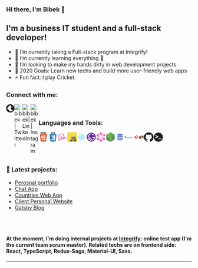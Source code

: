 ### Hi there, I'm Bibek 👋

<!--
**Dbibek/Dbibek** is a ✨ _special_ ✨ repository because its `README.md` (this file) appears on your GitHub profile. -->

## I'm a business IT student and a full-stack developer!

- 🔭 I’m currently taking a Full-stack program at Integrify!
- 🌱 I’m currently learning everything 🤣
- 🙌 I’m looking to make my hands dirty in web development projects
- 🥅 2020 Goals: Learn new techs and build more user-friendly web apps
- ⚡ Fun fact: I play Cricket.

### Connect with me:

[<img align="left" alt="website" width="22px" src="https://raw.githubusercontent.com/iconic/open-iconic/master/svg/globe.svg" />][portfolio]
[<img align="left" alt="bibek | Twitter" width="22px" src="https://cdn.jsdelivr.net/npm/simple-icons@v3/icons/twitter.svg" />][twitter]
[<img align="left" alt="bibek| LinkedIn" width="22px" src="https://cdn.jsdelivr.net/npm/simple-icons@v3/icons/linkedin.svg" />][linkedin]
[<img align="left" alt="bibek | Instagram" width="22px" src="https://cdn.jsdelivr.net/npm/simple-icons@v3/icons/instagram.svg" />][instagram]

<br />

### Languages and Tools:

<img align="left" alt="HTML5" width="26px" src="https://raw.githubusercontent.com/github/explore/80688e429a7d4ef2fca1e82350fe8e3517d3494d/topics/html/html.png" />
<img align="left" alt="CSS3" width="26px" src="https://raw.githubusercontent.com/github/explore/80688e429a7d4ef2fca1e82350fe8e3517d3494d/topics/css/css.png" />
<img align="left" alt="Sass" width="26px" src="https://raw.githubusercontent.com/github/explore/80688e429a7d4ef2fca1e82350fe8e3517d3494d/topics/sass/sass.png" />
<img align="left" alt="JavaScript" width="26px" src="https://raw.githubusercontent.com/github/explore/80688e429a7d4ef2fca1e82350fe8e3517d3494d/topics/javascript/javascript.png" />
<img align="left" alt="React" width="26px" src="https://raw.githubusercontent.com/github/explore/80688e429a7d4ef2fca1e82350fe8e3517d3494d/topics/react/react.png" />
<img align="left" alt="Gatsby" width="26px" src="https://raw.githubusercontent.com/github/explore/e94815998e4e0713912fed477a1f346ec04c3da2/topics/gatsby/gatsby.png" />
<img align="left" alt="GraphQL" width="26px" src="https://raw.githubusercontent.com/github/explore/80688e429a7d4ef2fca1e82350fe8e3517d3494d/topics/graphql/graphql.png" />
<img align="left" alt="Node.js" width="26px" src="https://raw.githubusercontent.com/github/explore/80688e429a7d4ef2fca1e82350fe8e3517d3494d/topics/nodejs/nodejs.png" />
<img align="left" alt="SQL" width="26px" src="https://raw.githubusercontent.com/github/explore/80688e429a7d4ef2fca1e82350fe8e3517d3494d/topics/sql/sql.png" />
<img align="left" alt="MongoDB" width="26px" src="https://raw.githubusercontent.com/github/explore/80688e429a7d4ef2fca1e82350fe8e3517d3494d/topics/mongodb/mongodb.png" />
<img align="left" alt="Git" width="26px" src="https://raw.githubusercontent.com/github/explore/80688e429a7d4ef2fca1e82350fe8e3517d3494d/topics/git/git.png" />
<img align="left" alt="GitHub" width="26px" src="https://raw.githubusercontent.com/github/explore/78df643247d429f6cc873026c0622819ad797942/topics/github/github.png" />
<img align="left" alt="Terminal" width="26px" src="https://raw.githubusercontent.com/github/explore/80688e429a7d4ef2fca1e82350fe8e3517d3494d/topics/terminal/terminal.png" />
<br />
<br />
<br />
<br />
 
 ### 📌 Latest projects:
 - [Perosnal portfolio](https://bibekdhakal.netlify.app/)
 - [Chat App](https://bibek-chatte-app.netlify.app/)
 - [Countries Web App](https://countries-search-info.netlify.app/)
 - [Client Personal Website](https://terveettavat.fi/)
 - [Gatsby Blog](https://gatsby-blog-bibek.netlify.app/)

<br />
<br />

#### At the moment, I'm doing internal projects at [Integrify][website]: online test app (I'm the current team scrum master). Related techs are on frontend side: React, TypeScript, Redux-Saga, Material-UI, Sass.

---

[portfolio]: https://bibekdhakal.netlify.app/
[twitter]: https://twitter.com/ibibekdhakal
[instagram]: https://www.instagram.com/bibek_dhakal1/
[linkedin]: https://www.linkedin.com/in/bbekdhakal/
[website]: https://www.integrify.io
